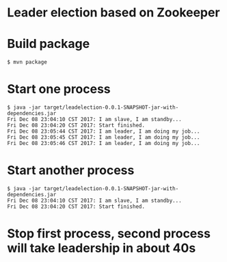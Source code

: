 Leader election based on Zookeeper
==================================

# Build package
```
$ mvn package
```

# Start one process
```
$ java -jar target/leadelection-0.0.1-SNAPSHOT-jar-with-dependencies.jar
Fri Dec 08 23:04:10 CST 2017: I am slave, I am standby...
Fri Dec 08 23:04:20 CST 2017: Start finished.
Fri Dec 08 23:05:44 CST 2017: I am leader, I am doing my job...
Fri Dec 08 23:05:45 CST 2017: I am leader, I am doing my job...
Fri Dec 08 23:05:46 CST 2017: I am leader, I am doing my job...
```

# Start another process
```
$ java -jar target/leadelection-0.0.1-SNAPSHOT-jar-with-dependencies.jar
Fri Dec 08 23:04:10 CST 2017: I am slave, I am standby...
Fri Dec 08 23:04:20 CST 2017: Start finished.
```

# Stop first process, second process will take leadership in about 40s
